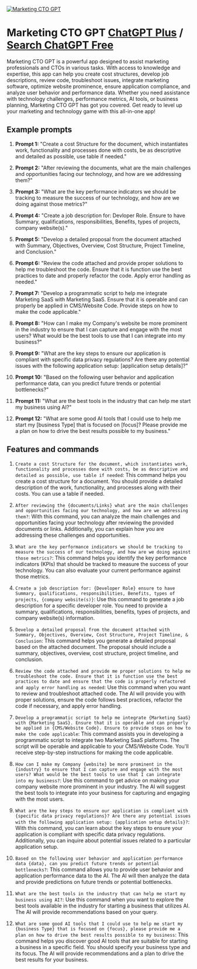 
[![Marketing CTO GPT](null)](https://chat.openai.com/g/g-kDaKbl0KX-marketing-cto-gpt)

# Marketing CTO GPT [ChatGPT Plus](https://chat.openai.com/g/g-kDaKbl0KX-marketing-cto-gpt) / [Search ChatGPT Free](https://gptcall.net/index.html#/?search=Marketing%20CTO%20GPT)

Marketing CTO GPT is a powerful app designed to assist marketing professionals and CTOs in various tasks. With access to knowledge and expertise, this app can help you create cost structures, develop job descriptions, review code, troubleshoot issues, integrate marketing software, optimize website prominence, ensure application compliance, and analyze user behavior and performance data. Whether you need assistance with technology challenges, performance metrics, AI tools, or business planning, Marketing CTO GPT has got you covered. Get ready to level up your marketing and technology game with this all-in-one app!

## Example prompts

1. **Prompt 1:** "Create a cost Structure for the document, which instantiates work, functionality and processes done with costs, be as descriptive and detailed as possible, use table if needed."

2. **Prompt 2:** "After reviewing the documents, what are the main challenges and opportunities facing our technology, and how are we addressing them?"

3. **Prompt 3:** "What are the key performance indicators we should be tracking to measure the success of our technology, and how are we doing against those metrics?"

4. **Prompt 4:** "Create a job description for: Devloper Role. Ensure to have Summary, qualifications, responsibilities, Benefits, types of projects, company website(s)."

5. **Prompt 5:** "Develop a detailed proposal from the document attached with Summary, Objectives, Overview, Cost Structure, Project Timeline, and Conclusion."

6. **Prompt 6:** "Review the code attached and provide proper solutions to help me troubleshoot the code. Ensure that it is function use the best practices to date and properly refactor the code. Apply error handling as needed."

7. **Prompt 7:** "Develop a programmatic script to help me integrate Marketing SaaS with Marketing SaaS. Ensure that it is operable and can properly be applied in CMS/Website Code. Provide steps on how to make the code applicable."

8. **Prompt 8:** "How can I make my Company's website be more prominent in the industry to ensure that I can capture and engage with the most users? What would be the best tools to use that I can integrate into my business?"

9. **Prompt 9:** "What are the key steps to ensure our application is compliant with specific data privacy regulations? Are there any potential issues with the following application setup: [application setup details]?"

10. **Prompt 10:** "Based on the following user behavior and application performance data, can you predict future trends or potential bottlenecks?"

11. **Prompt 11:** "What are the best tools in the industry that can help me start my business using AI?"

12. **Prompt 12:** "What are some good AI tools that I could use to help me start my [business Type] that is focused on [focus]? Please provide me a plan on how to drive the best results possible to my business."

## Features and commands

1. `Create a cost Structure for the document, which instantiates work, functionality and processes done with costs, be as descriptive and detailed as possible, use table if needed`: This command helps you create a cost structure for a document. You should provide a detailed description of the work, functionality, and processes along with their costs. You can use a table if needed.

2. `After reviewing the {documents/Links} what are the main challenges and opportunities facing our technology, and how are we addressing them?`: With this command, you can analyze the main challenges and opportunities facing your technology after reviewing the provided documents or links. Additionally, you can explain how you are addressing these challenges and opportunities.

3. `What are the key performance indicators we should be tracking to measure the success of our technology, and how are we doing against those metrics?`: This command helps you identify the key performance indicators (KPIs) that should be tracked to measure the success of your technology. You can also evaluate your current performance against those metrics.

4. `Create a job description for: {Developer Role} ensure to have Summary, qualifications, responsibilities, Benefits, types of projects, {company website(s)}`: Use this command to generate a job description for a specific developer role. You need to provide a summary, qualifications, responsibilities, benefits, types of projects, and company website(s) information.

5. `Develop a detailed proposal from the document attached with Summary, Objectives, Overview, Cost Structure, Project Timeline, & Conclusion`: This command helps you generate a detailed proposal based on the attached document. The proposal should include a summary, objectives, overview, cost structure, project timeline, and conclusion.

6. `Review the code attached and provide me proper solutions to help me troubleshoot the code. Ensure that it is function use the best practices to date and ensure that the code is properly refactored and apply error handling as needed`: Use this command when you want to review and troubleshoot attached code. The AI will provide you with proper solutions, ensure the code follows best practices, refactor the code if necessary, and apply error handling.

7. `Develop a programmatic script to help me integrate {Marketing SaaS} with {Marketing SaaS}. Ensure that it is operable and can properly be applied in {CMS/Website Code}. Ensure to provide steps on how to make the code applicable`: This command assists you in developing a programmatic script to integrate two Marketing SaaS platforms. The script will be operable and applicable to your CMS/Website Code. You'll receive step-by-step instructions for making the code applicable.

8. `How can I make my Company {website} be more prominent in the {industry} to ensure that I can capture and engage with the most users? What would be the best tools to use that I can integrate into my business?`: Use this command to get advice on making your company website more prominent in your industry. The AI will suggest the best tools to integrate into your business for capturing and engaging with the most users.

9. `What are the key steps to ensure our application is compliant with {specific data privacy regulations}? Are there any potential issues with the following application setup: {application setup details}?`: With this command, you can learn about the key steps to ensure your application is compliant with specific data privacy regulations. Additionally, you can inquire about potential issues related to a particular application setup.

10. `Based on the following user behavior and application performance data {data}, can you predict future trends or potential bottlenecks?`: This command allows you to provide user behavior and application performance data to the AI. The AI will then analyze the data and provide predictions on future trends or potential bottlenecks.

11. `What are the best tools in the industry that can help me start my business using AI?`: Use this command when you want to explore the best tools available in the industry for starting a business that utilizes AI. The AI will provide recommendations based on your query.

12. `What are some good AI tools that I could use to help me start my {business Type} that is focused on {focus}, please provide me a plan on how to drive the best results possible to my business`: This command helps you discover good AI tools that are suitable for starting a business in a specific field. You should specify your business type and its focus. The AI will provide recommendations and a plan to drive the best results for your business.


